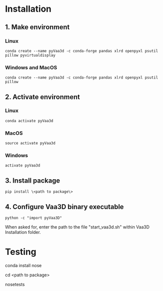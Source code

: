 # Installation


## 1. Make environment
### Linux
`conda create --name pyVaa3d -c conda-forge pandas xlrd openpyxl psutil pillow pyvirtualdisplay`
### Windows and MacOS
`conda create --name pyVaa3d -c conda-forge pandas xlrd openpyxl psutil pillow`
## 2. Activate environment
### Linux
`conda activate pyVaa3d`
### MacOS
`source activate pyVaa3d`
### Windows
`activate pyVaa3d`

## 3. Install package
`pip install \<path to package\>`

## 4. Configure Vaa3D binary executable
`python -c "import pyVaa3D"`

When asked for, enter the path to the file "start_vaa3d.sh" within Vaa3D Installation folder.

# Testing

conda install nose

cd \<path to package\>

nosetests
